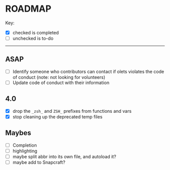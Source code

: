 # ROADMAP

Key:

- [x] checked is completed
- [ ] unchecked is to-do

---

## ASAP

- [ ] Identify someone who contributors can contact if olets violates the code of conduct (note: not looking for volunteers)
- [ ] Update code of conduct with their information

## 4.0

- [x] drop the `_zsh_` and `ZSH_` prefixes from functions and vars
- [x] stop cleaning up the deprecated temp files

## Maybes

- [ ] Completion
- [ ] highlighting
- [ ] maybe split abbr into its own file, and autoload it?
- [ ] maybe add to Snapcraft?
